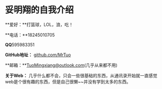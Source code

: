 妥明翔的自我介绍
===
**爱好：**打篮球，LOL，浪，吃！

**电话：**18245010705

**QQ**595983351

**GitHub地址：** [github.com/MrTuo](http://github.com/MrTuo)

**邮箱：**TuoMingxiang@outlook.com(几乎从来都不用)

**关于Web：**
几乎什么都不会，只会一些很基础的东西，从通讯录开始就一直感觉web是个很有趣的东西，但是自己很懒~~并没有学到太多的东西。
